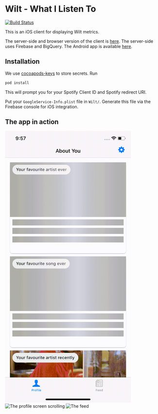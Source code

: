 # Wilt - What I Listen To

[![Build Status](https://travis-ci.org/oliveroneill/wilt-ios.svg?branch=master)](https://travis-ci.org/oliveroneill/wilt-ios)

This is an iOS client for displaying Wilt metrics.

The server-side and browser version of the client is [here](https://github.com/oliveroneill/wilt).
The server-side uses Firebase and BigQuery. The Android app is available
[here](https://github.com/oliveroneill/wilt-android).

## Installation
We use [cocoapods-keys](https://github.com/orta/cocoapods-keys) to store
secrets.
Run
```bash
pod install
```
This will prompt you for your Spotify Client ID and Spotify redirect URI.

Put your `GoogleService-Info.plist` file in `Wilt/`. Generate this file via the
Firebase console for iOS integration.

## The app in action
![The profile screen with shimmering load](gifs/profile.gif)
![The profile screen scrolling](gifs/profile_scroll.gif)
![The feed](gifs/feed.gif)
